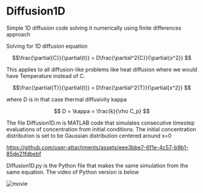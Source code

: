 # Diffusion1D
Simple 1D diffusion code solving it numerically using finite differences approach

Solving for 1D diffusion equation 

$$\frac{\partial{C}}{\partial{t}} = D\frac{\partial^2{C}}{\partial{x^2}} $$

This applies to all diffusion-like problems like heat diffusion where we would have Temperature instead of C.

$$\frac{\partial{T}}{\partial{t}} = D\frac{\partial^2{T}}{\partial{x^2}} $$

where D is in that case thermal diffusivity kappa

$$ D = \kappa = \frac{k}{\rho C_p} $$

The file Diffusion1D.m is MATLAB code that simulates consecutive timestep evaluations of concentration from initial conditions.
The initial concentration distribution is set to be Gaussian distribution centered around x=0

https://github.com/user-attachments/assets/eee3bbe7-6f1e-4c57-b9b1-85de21fdbebf

Diffusion1D.py is the Python file that makes the same simulation from the same equation. The video of Python version is below

![movie](https://github.com/user-attachments/assets/ecc5c3cc-f1ec-4219-af76-f7c854665918)
